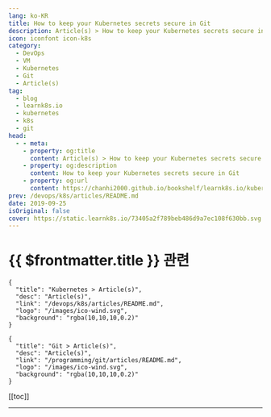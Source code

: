 ```yaml
---
lang: ko-KR
title: How to keep your Kubernetes secrets secure in Git
description: Article(s) > How to keep your Kubernetes secrets secure in Git
icon: iconfont icon-k8s
category:
  - DevOps
  - VM
  - Kubernetes
  - Git
  - Article(s)
tag:
  - blog
  - learnk8s.io
  - kubernetes
  - k8s
  - git
head:
  - - meta:
    - property: og:title
      content: Article(s) > How to keep your Kubernetes secrets secure in Git
    - property: og:description
      content: How to keep your Kubernetes secrets secure in Git
    - property: og:url
      content: https://chanhi2000.github.io/bookshelf/learnk8s.io/kubernetes-secrets-in-git.html
prev: /devops/k8s/articles/README.md
date: 2019-09-25
isOriginal: false
cover: https://static.learnk8s.io/73405a2f789beb486d9a7ec108f630bb.svg
---
```


# {{ $frontmatter.title }} 관련

```component VPCard
{
  "title": "Kubernetes > Article(s)",
  "desc": "Article(s)",
  "link": "/devops/k8s/articles/README.md",
  "logo": "/images/ico-wind.svg",
  "background": "rgba(10,10,10,0.2)"
}
```

```component VPCard
{
  "title": "Git > Article(s)",
  "desc": "Article(s)",
  "link": "/programming/git/articles/README.md",
  "logo": "/images/ico-wind.svg",
  "background": "rgba(10,10,10,0.2)"
}
```

[[toc]]

---

<SiteInfo
  name="How to keep your Kubernetes secrets secure in Git"
  desc="Kubernetes secrets that you load into the cluster must exist somewhere. Is Kubernetes to be the only source of truth or do you keep a copy? Learn how to secure secrets."
  url="https://learnk8s.io/kubernetes-secrets-in-git"
  logo="https://static.learnk8s.io/f7e5160d4744cf05c46161170b5c11c9.svg"
  preview="https://static.learnk8s.io/73405a2f789beb486d9a7ec108f630bb.svg"/>

<!-- TODO: 작성 -->
